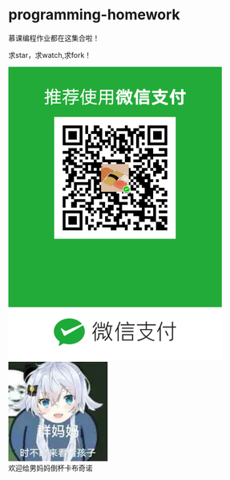 # programming-homework
慕课编程作业都在这集合啦！

求star，求watch,求fork！

![Image text](https://github.com/Mooooo33/programming-homework/blob/master/img/1.png)
![Image text](https://github.com/Mooooo33/programming-homework/blob/master/img/3.jpg)
<br/>欢迎给男妈妈倒杯卡布奇诺</br>
